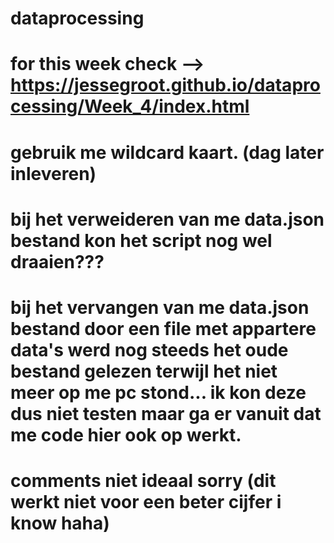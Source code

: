 # dataprocessing

# for this week check --> https://jessegroot.github.io/dataprocessing/Week_4/index.html

# gebruik me wildcard kaart. (dag later inleveren)

# bij het verweideren van me data.json bestand kon het script nog wel draaien???
# bij het vervangen van me data.json bestand door een file met appartere data's werd nog steeds het oude bestand gelezen terwijl het niet meer op me pc stond... ik kon deze dus niet testen maar ga er vanuit dat me code hier ook op werkt.

# comments niet ideaal sorry (dit werkt niet voor een beter cijfer i know haha)
